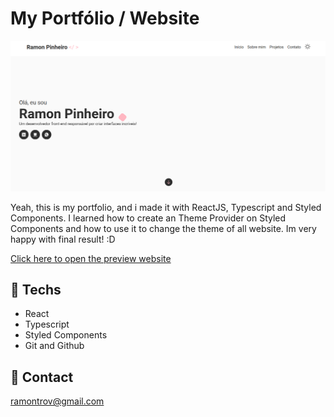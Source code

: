 # My Portfólio / Website

![preview](./public/assets/portfolio-preview.png)

Yeah, this is my portfolio, and i made it with ReactJS, Typescript and Styled Components. I learned how to create an Theme Provider on Styled Components and how to use it to change the theme of all website. Im very happy with final result! :D

[Click here to open the preview website](https://www.ramontrovao.tech/)

## 🚀 Techs

- React
- Typescript
- Styled Components
- Git and Github

## 🚨 Contact

ramontrov@gmail.com
